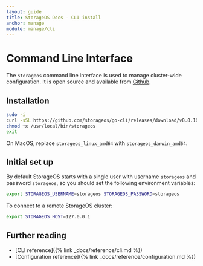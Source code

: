 ```yaml
---
layout: guide
title: StorageOS Docs - CLI install
anchor: manage
module: manage/cli
---
```


# Command Line Interface

The `storageos` command line interface is used to manage cluster-wide
configuration. It is open source and available from [Github](https://github.com/storageos/go-cli/releases).

## Installation

```bash
sudo -i
curl -sSL https://github.com/storageos/go-cli/releases/download/v0.0.10/storageos_linux_amd64 > /usr/local/bin/storageos
chmod +x /usr/local/bin/storageos
exit
```

On MacOS, replace `storageos_linux_amd64` with `storageos_darwin_amd64`.

## Initial set up

By default StorageOS starts with a single user with username `storageos` and
password `storageos`, so you should set the following environment variables:

```bash
export STORAGEOS_USERNAME=storageos STORAGEOS_PASSWORD=storageos
```

To connect to a remote StorageOS cluster:

```bash
export STORAGEOS_HOST=127.0.0.1
```

## Further reading

* [CLI reference]({% link _docs/reference/cli.md %})
* [Configuration reference]({% link _docs/reference/configuration.md %})
